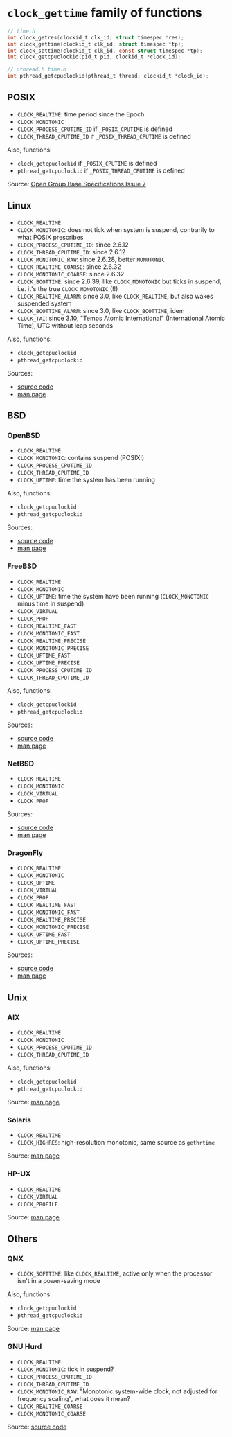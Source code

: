 `clock_gettime` family of functions
===================================

~~~~ C
// time.h
int clock_getres(clockid_t clk_id, struct timespec *res);
int clock_gettime(clockid_t clk_id, struct timespec *tp);
int clock_settime(clockid_t clk_id, const struct timespec *tp);
int clock_getcpuclockid(pid_t pid, clockid_t *clock_id);

// pthread.h time.h
int pthread_getcpuclockid(pthread_t thread, clockid_t *clock_id);
~~~~


## POSIX

  * `CLOCK_REALTIME`: time period since the Epoch
  * `CLOCK_MONOTONIC`
  * `CLOCK_PROCESS_CPUTIME_ID` if `_POSIX_CPUTIME` is defined
  * `CLOCK_THREAD_CPUTIME_ID` if `_POSIX_THREAD_CPUTIME` is defined

Also, functions:
  * `clock_getcpuclockid` if `_POSIX_CPUTIME` is defined
  * `pthread_getcpuclockid` if `_POSIX_THREAD_CPUTIME` is defined

Source: [Open Group Base Specifications Issue 7](http://pubs.opengroup.org/onlinepubs/9699919799/functions/clock_getres.html)

## Linux

  * `CLOCK_REALTIME`
  * `CLOCK_MONOTONIC`: does not tick when system is suspend, contrarily to
    what POSIX prescribes
  * `CLOCK_PROCESS_CPUTIME_ID`: since 2.6.12
  * `CLOCK_THREAD_CPUTIME_ID`: since 2.6.12
  * `CLOCK_MONOTONIC_RAW`: since 2.6.28, better `MONOTONIC`
  * `CLOCK_REALTIME_COARSE`: since 2.6.32
  * `CLOCK_MONOTONIC_COARSE`: since 2.6.32
  * `CLOCK_BOOTTIME`: since 2.6.39, like `CLOCK_MONOTONIC` but ticks in
    suspend, i.e. it's the true `CLOCK_MONOTONIC` (!!)
  * `CLOCK_REALTIME_ALARM`: since 3.0, like `CLOCK_REALTIME`, but also
    wakes suspended system
  * `CLOCK_BOOTTIME_ALARM`: since 3.0, like `CLOCK_BOOTTIME`, idem
  * `CLOCK_TAI`: since 3.10, "Temps Atomic International" (International
    Atomic Time), UTC without leap seconds

Also, functions:
  * `clock_getcpuclockid`
  * `pthread_getcpuclockid`

Sources:
  * [source code](https://github.com/torvalds/linux/blob/master/include/uapi/linux/time.h)
  * [man page](http://man7.org/linux/man-pages/man2/clock_gettime.2.html)

## BSD

### OpenBSD

  * `CLOCK_REALTIME`
  * `CLOCK_MONOTONIC`: contains suspend (POSIX!)
  * `CLOCK_PROCESS_CPUTIME_ID`
  * `CLOCK_THREAD_CPUTIME_ID`
  * `CLOCK_UPTIME`: time the system has been running

Also, functions:
  * `clock_getcpuclockid`
  * `pthread_getcpuclockid`

Sources:
  * [source code](http://cvsweb.openbsd.org/cgi-bin/cvsweb/src/sys/sys/_time.h)
  * [man page](http://www.openbsd.org/cgi-bin/man.cgi/OpenBSD-current/man2/clock_getres.2)

### FreeBSD

  * `CLOCK_REALTIME`
  * `CLOCK_MONOTONIC`
  * `CLOCK_UPTIME`: time the system have been running (`CLOCK_MONOTONIC`
    minus time in suspend)
  * `CLOCK_VIRTUAL`
  * `CLOCK_PROF`
  * `CLOCK_REALTIME_FAST`
  * `CLOCK_MONOTONIC_FAST`
  * `CLOCK_REALTIME_PRECISE`
  * `CLOCK_MONOTONIC_PRECISE`
  * `CLOCK_UPTIME_FAST`
  * `CLOCK_UPTIME_PRECISE`
  * `CLOCK_PROCESS_CPUTIME_ID`
  * `CLOCK_THREAD_CPUTIME_ID`

Also, functions:
  * `clock_getcpuclockid`
  * `pthread_getcpuclockid`

Sources:
  * [source code](https://github.com/freebsd/freebsd/blob/master/include/time.h)
  * [man page](https://www.freebsd.org/cgi/man.cgi?query=clock_gettime)

### NetBSD

  * `CLOCK_REALTIME`
  * `CLOCK_MONOTONIC`
  * `CLOCK_VIRTUAL`
  * `CLOCK_PROF`

Sources:
  * [source code](http://cvsweb.netbsd.org/bsdweb.cgi/src/sys/sys/time.h)
  * [man page](http://netbsd.gw.com/cgi-bin/man-cgi?clock_getres+2+NetBSD-current)

### DragonFly

  * `CLOCK_REALTIME`
  * `CLOCK_MONOTONIC`
  * `CLOCK_UPTIME`
  * `CLOCK_VIRTUAL`
  * `CLOCK_PROF`
  * `CLOCK_REALTIME_FAST`
  * `CLOCK_MONOTONIC_FAST`
  * `CLOCK_REALTIME_PRECISE`
  * `CLOCK_MONOTONIC_PRECISE`
  * `CLOCK_UPTIME_FAST`
  * `CLOCK_UPTIME_PRECISE`

Sources:
  * [source code](https://github.com/DragonFlyBSD/DragonFlyBSD/blob/master/include/time.h)
  * [man page](http://leaf.dragonflybsd.org/cgi/web-man?command=clock_gettime&section=2)

## Unix

### AIX

  * `CLOCK_REALTIME`
  * `CLOCK_MONOTONIC`
  * `CLOCK_PROCESS_CPUTIME_ID`
  * `CLOCK_THREAD_CPUTIME_ID`

Also, functions:
  * `clock_getcpuclockid`
  * `pthread_getcpuclockid`

Source: [man page](http://www-01.ibm.com/support/knowledgecenter/ssw_aix_61/com.ibm.aix.basetrf1/clock_getres.htm)

### Solaris

  * `CLOCK_REALTIME`
  * `CLOCK_HIGHRES`: high-resolution monotonic, same source as `gethrtime`

Source: [man page](https://docs.oracle.com/cd/E36784_01/html/E36874/clock-gettime-3c.html)

### HP-UX

  * `CLOCK_REALTIME`
  * `CLOCK_VIRTUAL`
  * `CLOCK_PROFILE`

Source: [man page](http://h20565.www2.hp.com/hpsc/doc/public/display?docId=emr_na-c02259401)

## Others

### QNX

  * `CLOCK_SOFTTIME`: like `CLOCK_REALTIME`, active only when the
    processor isn't in a power-saving mode

Also, functions:
  * `clock_getcpuclockid`
  * `pthread_getcpuclockid`

Source: [man page](http://www.qnx.com/developers/docs/660/topic/com.qnx.doc.neutrino.lib_ref/topic/c/clock_gettime.html)


### GNU Hurd

  * `CLOCK_REALTIME`
  * `CLOCK_MONOTONIC`: tick in suspend?
  * `CLOCK_PROCESS_CPUTIME_ID`
  * `CLOCK_THREAD_CPUTIME_ID`
  * `CLOCK_MONOTONIC_RAW`: "Monotonic system-wide clock, not adjusted for frequency scaling", what does it mean?
  * `CLOCK_REALTIME_COARSE`
  * `CLOCK_MONOTONIC_COARSE`

Source: [source code](http://git.savannah.gnu.org/cgit/hurd/glibc.git/tree/bits/time.h)
